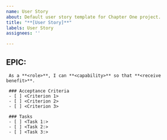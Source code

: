 ```yaml
---
name: User Story
about: Default user story template for Chapter One project.
title: "**[User Story]**"
labels: User Story
assignees: ''

---
```


## EPIC: <epic>

     As a **<role>**, I can **<capability>** so that **<receive benefit>**.
     
     ### Acceptance Criteria
     - [ ] <Criterion 1>
     - [ ] <Criterion 2>
     - [ ] <Criterion 3>
     
     ### Tasks
     - [ ] <Task 1:> 
     - [ ] <Task 2:> 
     - [ ] <Task 3:>
